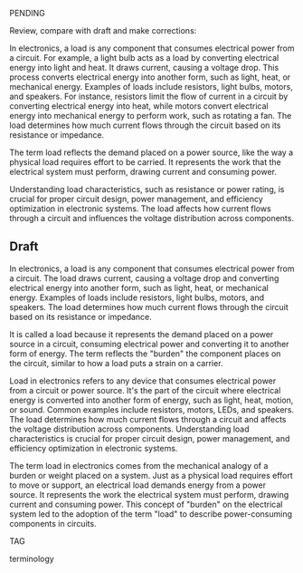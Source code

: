 PENDING

Review, compare with draft and make corrections:

In electronics, a load is any component that consumes electrical power from a circuit. For example, a light bulb acts as a load by converting electrical energy into light and heat. It draws current, causing a voltage drop. This process converts electrical energy into another form, such as light, heat, or mechanical energy. Examples of loads include resistors, light bulbs, motors, and speakers. For instance, resistors limit the flow of current in a circuit by converting electrical energy into heat, while motors convert electrical energy into mechanical energy to perform work, such as rotating a fan. The load determines how much current flows through the circuit based on its resistance or impedance.

The term load reflects the demand placed on a power source, like the way a physical load requires effort to be carried. It represents the work that the electrical system must perform, drawing current and consuming power.

Understanding load characteristics, such as resistance or power rating, is crucial for proper circuit design, power management, and efficiency optimization in electronic systems. The load affects how current flows through a circuit and influences the voltage distribution across components.

## Draft

In electronics, a load is any component that consumes electrical power from a circuit. The load draws current, causing a voltage drop and converting electrical energy into another form, such as light, heat, or mechanical energy. Examples of loads include resistors, light bulbs, motors, and speakers. The load determines how much current flows through the circuit based on its resistance or impedance.

It is called a load because it represents the demand placed on a power source in a circuit, consuming electrical power and converting it to another form of energy. The term reflects the "burden" the component places on the circuit, similar to how a load puts a strain on a carrier.

Load in electronics refers to any device that consumes electrical power from a circuit or power source. It's the part of the circuit where electrical energy is converted into another form of energy, such as light, heat, motion, or sound. Common examples include resistors, motors, LEDs, and speakers. The load determines how much current flows through a circuit and affects the voltage distribution across components. Understanding load characteristics is crucial for proper circuit design, power management, and efficiency optimization in electronic systems.

The term load in electronics comes from the mechanical analogy of a burden or weight placed on a system. Just as a physical load requires effort to move or support, an electrical load demands energy from a power source. It represents the work the electrical system must perform, drawing current and consuming power. This concept of "burden" on the electrical system led to the adoption of the term "load" to describe power-consuming components in circuits.

TAG

terminology
